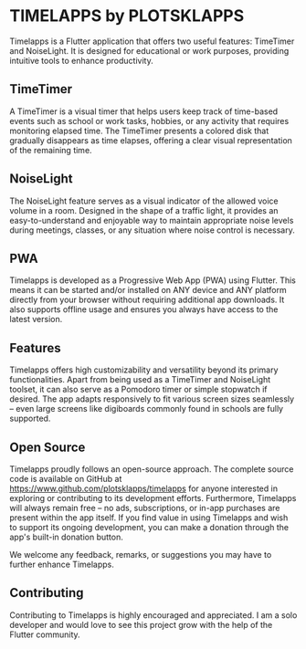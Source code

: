 # TIMELAPPS by PLOTSKLAPPS

Timelapps is a Flutter application that offers two useful features:
TimeTimer and NoiseLight.
It is designed for educational or work purposes, providing intuitive tools
to enhance productivity.

## TimeTimer

A TimeTimer is a visual timer that helps users keep track of time-based events
such as school or work tasks, hobbies, or any activity that requires monitoring
elapsed time. The TimeTimer presents a colored disk that gradually disappears
as time elapses, offering a clear visual representation of the remaining time.

## NoiseLight

The NoiseLight feature serves as a visual indicator of the allowed voice volume
in a room. Designed in the shape of a traffic light, it provides an
easy-to-understand and enjoyable way to maintain appropriate noise levels
during meetings, classes, or any situation where noise control is necessary.

## PWA

Timelapps is developed as a Progressive Web App (PWA) using Flutter.
This means it can be started and/or installed on ANY device and ANY platform
directly from your browser without requiring additional app downloads. It also
supports offline usage and ensures you always have access to the latest version.

## Features

Timelapps offers high customizability and versatility beyond its primary
functionalities. Apart from being used as a TimeTimer and NoiseLight toolset,
it can also serve as a Pomodoro timer or simple stopwatch if desired.
The app adapts responsively to fit various screen sizes seamlessly – even
large screens like digiboards commonly found in schools are fully supported.

## Open Source

Timelapps proudly follows an open-source approach. The complete source code
is available on GitHub at https://www.github.com/plotsklapps/timelapps for
anyone interested in exploring or contributing to its development efforts.
Furthermore, Timelapps will always remain free – no ads, subscriptions, or
in-app purchases are present within the app itself.
If you find value in using Timelapps and wish to support its ongoing
development, you can make a donation through the app's built-in donation button.

We welcome any feedback, remarks, or suggestions you may have to further
enhance Timelapps.

## Contributing

Contributing to Timelapps is highly encouraged and appreciated. I am a
solo developer and would love to see this project grow with the help of
the Flutter community.

